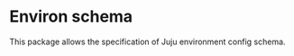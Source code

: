 Environ schema
============

This package allows the specification of Juju environment
config schema.
